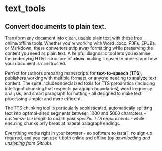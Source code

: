 # text_tools

## Convert documents to plain text.

Transform any document into clean, usable plain text with these free
online/offline tools. Whether you're working with Word .docx, PDFs, EPUBs,
or Markdown, these converters strip away formatting while preserving
the content you need as plain text. A helpful diagnostic tool lets
you examine the underlying HTML structure of **.docx**, making it easier
to understand how your document is constructed.

Perfect for authors preparing manuscripts for **text-to-speech**
(**TTS**), publishers working with multiple formats, or anyone needing to
analyze text content. The suite includes specialized tools for TTS
preparation (including intelligent chunking that respects paragraph
boundaries), word frequency analysis, and smart paragraph
formatting - all designed to make text processing simpler and more
efficient.

The TTS chunking tool is particularly sophisticated, automatically
splitting text into optimal-sized segments between 1000 and 5000
characters - *customize the length to match your specific TTS
requirements* - while ensuring chunks only break at natural paragraph
endings.

Everything works right in your browser - no software to install, no
sign-up required, and you can use it both online and offline
(*by downloading and unzipping from Github*).

